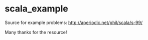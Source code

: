 # scala_example


Source for example problems: http://aperiodic.net/phil/scala/s-99/

Many thanks for the resource!
